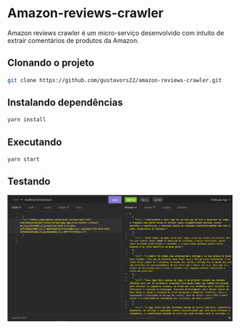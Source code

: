 # Amazon-reviews-crawler

Amazon reviews crawler é um micro-serviço desenvolvido com intuito de extrair comentários de produtos da Amazon.

## Clonando o projeto

```bash
git clone https://github.com/gustavors22/amazon-reviews-crawler.git
```

## Instalando dependências 

```bash
yarn install
```

## Executando

```bash
yarn start
```

## Testando

![imagem](image.PNG)
